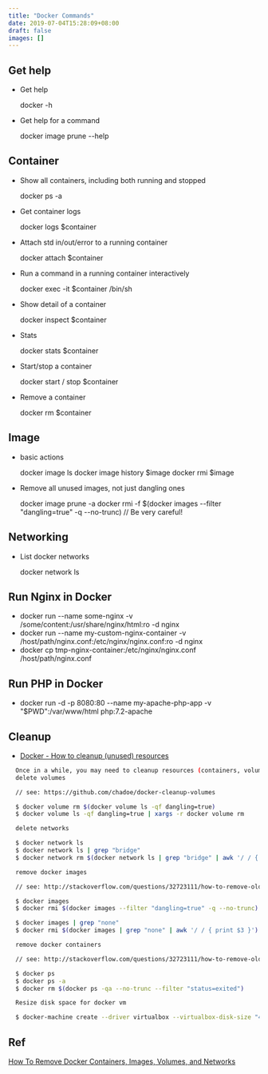 ```yaml
---
title: "Docker Commands"
date: 2019-07-04T15:28:09+08:00
draft: false
images: []
---
```


## Get help

- Get help

    docker -h

- Get help for a command

    docker image prune --help


## Container

- Show all containers, including both running and stopped

    docker ps -a

- Get container logs

    docker logs $container

- Attach std in/out/error to a running container

    docker attach $container

- Run a command in a running container interactively

    docker exec -it $container /bin/sh

- Show detail of a container

    docker inspect $container

- Stats

    docker stats $container

- Start/stop a container

    docker start / stop $container

- Remove a container

    docker rm $container

## Image

- basic actions

    docker image ls
    docker image history $image
    docker rmi $image

- Remove all unused images, not just dangling ones

    docker image prune -a
    docker rmi -f $(docker images --filter "dangling=true" -q --no-trunc) // Be very careful!

## Networking

- List docker networks

    docker network ls

## Run Nginx in Docker

- docker run --name some-nginx -v /some/content:/usr/share/nginx/html:ro -d nginx
- docker run --name my-custom-nginx-container -v /host/path/nginx.conf:/etc/nginx/nginx.conf:ro -d nginx
- docker cp tmp-nginx-container:/etc/nginx/nginx.conf /host/path/nginx.conf

## Run PHP in Docker

- docker run -d -p 8080:80 --name my-apache-php-app -v "$PWD":/var/www/html php:7.2-apache

## Cleanup

- [Docker - How to cleanup (unused) resources](https://gist.github.com/bastman/5b57ddb3c11942094f8d0a97d461b430)

``` Bash
  Once in a while, you may need to cleanup resources (containers, volumes, images, networks) ...
  delete volumes

  // see: https://github.com/chadoe/docker-cleanup-volumes

  $ docker volume rm $(docker volume ls -qf dangling=true)
  $ docker volume ls -qf dangling=true | xargs -r docker volume rm

  delete networks

  $ docker network ls  
  $ docker network ls | grep "bridge"   
  $ docker network rm $(docker network ls | grep "bridge" | awk '/ / { print $1 }')

  remove docker images

  // see: http://stackoverflow.com/questions/32723111/how-to-remove-old-and-unused-docker-images

  $ docker images
  $ docker rmi $(docker images --filter "dangling=true" -q --no-trunc)

  $ docker images | grep "none"
  $ docker rmi $(docker images | grep "none" | awk '/ / { print $3 }')

  remove docker containers

  // see: http://stackoverflow.com/questions/32723111/how-to-remove-old-and-unused-docker-images

  $ docker ps
  $ docker ps -a
  $ docker rm $(docker ps -qa --no-trunc --filter "status=exited")

  Resize disk space for docker vm

  $ docker-machine create --driver virtualbox --virtualbox-disk-size "40000" default
```

## Ref

[How To Remove Docker Containers, Images, Volumes, and Networks](https://linuxize.com/post/how-to-remove-docker-images-containers-volumes-and-networks/)
